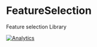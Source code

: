FeatureSelection
================

Feature selection Library

[![Analytics](https://ga-beacon.appspot.com/UA-57880046-1/tsfeat/FeaturesDocumentation)](http://isadoranun.github.io/tsfeat/FeaturesDocumentation.html)
